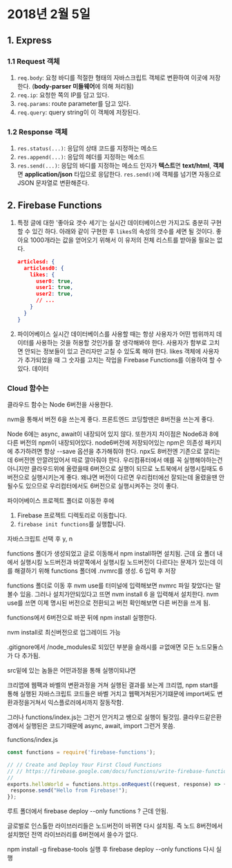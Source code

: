 # 2018년 2월 5일

## 1. Express

### 1.1 Request 객체

1. `req.body`: 요청 바디를 적절한 형태의 자바스크립트 객체로 변환하여 이곳에 저장한다. (**body-parser 미들웨어**에 의해 처리됨)
2. `req.ip`: 요청한 쪽의 IP를 담고 있다.
3. `req.params`: route parameter를 담고 있다.
4. `req.query`: query string이 이 객체에 저장된다.

### 1.2 Response 객체

1. `res.status(...)`: 응답의 상태 코드를 지정하는 메소드
2. `res.append(...)`: 응답의 헤더를 지정하는 메소드
3. `res.send(...)`: 응답의 바디를 지정하는 메소드 인자가 **텍스트**면 **text/html**, **객체**면 **application/json** 타입으로 응답한다. `res.send()`에 객체를 넘기면 자동으로 JSON 문자열로 변환해준다.

## 2. Firebase Functions

1. 특정 글에 대한 '좋아요 갯수 세기'는 실시간 데이터베이스만 가지고도 충분히 구현할 수 있긴 하다. 아래와 같이 구현한 후 `likes`의 속성의 갯수를 세면 될 것이다. 좋아요 1000개라는 값을 얻어오기 위해서 이 유저의 전체 리스트를 받아올 필요는 없다.

   ```json
   articlesd: {
     articlesd0: {
       likes: {
         user0: true,
         user1: true,
         user2: true,
         // ...
       }
     }
   }
   ```

2. 파이어베이스 실시간 데이터베이스를 사용할 때는 항상 사용자가 어떤 범위까지 데이터를 사용하는 것을 허용할 것인가를 잘 생각해봐야 한다. 사용자가 함부로 고치면 안되는 정보들이 있고 관리자만 고칠 수 있도록 해야 한다. likes 객체에 사용자가 추가되었을 때 그 숫자를 고치는 작업을 Firebase Functions를 이용하여 할 수 있다. 데이터

### Cloud 함수는

클라우드 함수는 Node 6버전을 사용한다.

nvm을 통해서 버전 6을 쓰는게 좋다. 프론트엔드 코딩할땐은 8버전을 쓰는게 좋다.

Node 6에는 async, await이 내장되어 있지 않다. 또한가지 차이점은 Node6과 8에 다른 버전의 npm이 내장되어있다. node6버전에 저장되어있는 npm은 의존성 패키지에 추가하려면 항상 --save 옵션을 추가해줘야 한다. npx도 8버전엔 기존으로 깔리는데 6버전엔 안깔려있어서 따로 깔아줘야 한다. 우리컴퓨터에서 얘를 꼭 실행해야하는건 아니지만 클라우드위에 올렸을때 6버전으로 실행이 되므로 노트북에서 실행시킬때도 6버전으로 실행시키는게 좋다. 왜냐면 버전이 다르면 우리컴터에선 잘되는데 올렸을땐 안될수도 있으므로 우리컴터에서도 6버전으로 실행시켜주는 것이 좋다.



파이어베이스 프로젝트 폴더로 이동한 후에

1. Firebase 프로젝트 디렉토리로 이동합니다.
2. `firebase init functions`를 실행합니다. 

자바스크립트 선택 후 y, n

functions 폴더가 생성되었고 글로 이동해서 npm install하면 설치됨. 근데 요 폴더 내에서 실행시킬 노드버전과 바깥쪽에서 실행시킬 노드버전이 다르다는 문제가 있는데 이를 해결하기 위해 functions 폴더에 .nvmrc를 생성. 6 입력 후 저장

functions 폴더로 이동 후 nvm use를 터미널에 입력해보면 nvmrc 파일 찾았다는 말 볼수 있음. 그러나 설치가안되있다고 뜨면 nvm install 6 을 입력해서 설치한다. nvm use를 쓰면 이제 명시된 버전으로 전환되고 버전 확인해보면 다른 버전을 쓰게 됨.

functions에서 6버전으로 바꾼 뒤에 npm install 실행한다.



nvm install로 최신버전으로 업그레이드 가능



.gitignore에서 /node_modules로 되있던 부분을 슬래시를 ㄹ없애면 모든 노드모듈스가 다 추가됨.



src밑에 있는 놈들은 어떤과정을 통해 실행이되냐면

크리앱에 웹팩과 바벨의 변환과정을 거쳐 실행된 결과를 보는게 크리앱, npm start를 통해 실행된 자바스크립트 코드들은 바벨 거치고 웹팩거쳐된거기떄문에 import써도 변환과정을거쳐서 익스플로러에서까지 잘동작함.

그러나 functions/index.js는 그런거 안거치고 쌩으로 실행이 될것임. 클라우드같은환경에서 실행된은 코드기때문에 async, await, import 그런거 못씀.

functions/index.js

```javascript
const functions = require('firebase-functions');

// // Create and Deploy Your First Cloud Functions
// // https://firebase.google.com/docs/functions/write-firebase-functions
//
exports.helloWorld = functions.https.onRequest((request, response) => {
 response.send("Hello from Firebase!");
});

```

루트 폴더에서 firebase deploy --only functions ? 근데 안됨.

글로벌로 인스톨한 라이브러리들은 노드버전이 바뀌면 다시 설치됨. 즉 노드 8버전에서 설치했던 전역 라이브러리를 6버전에서 쓸수가 없다.

npm install -g firebase-tools 실행 후 firebase deploy --only functions 다시 실행